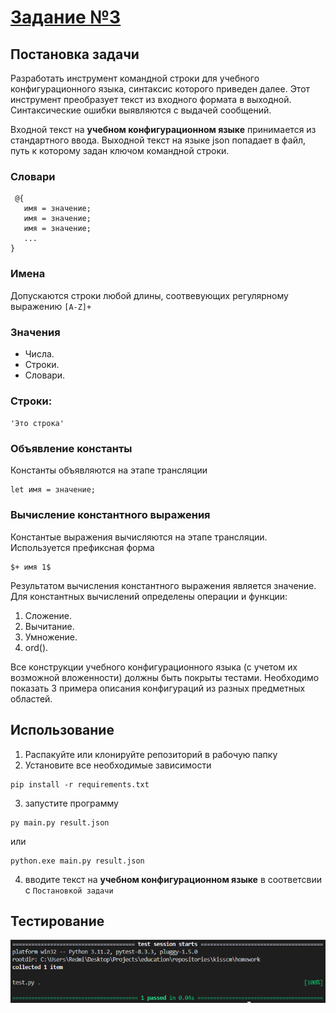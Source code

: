 # [Задание №3](https://github.com/Czertilla/kisscm/tree/hw3 "репозиторий с кодом")

## Постановка задачи

Разработать инструмент командной строки для учебного конфигурационного языка, синтаксис которого приведен далее. Этот инструмент преобразует текст из входного формата в выходной. Синтаксические ошибки выявляются с выдачей сообщений.

Входной текст на **учебном конфигурационном языке** принимается из стандартного ввода. Выходной текст на языке json попадает в файл, путь к которому задан ключом командной строки.

### Словари

```
 @{
   имя = значение;
   имя = значение;
   имя = значение;
   ...
}
```

### Имена

Допускаются строки любой длины, соотвевующих регулярному выражению `[A-Z]+`

### Значения

- Числа.
- Строки.
- Словари.

### Строки:

`'Это строка'`

### Объявление константы

Константы объявляются на этапе трансляции

```
let имя = значение;
```

### Вычисление константного выражения

Константые выражения вычисляются на этапе трансляции. Используется префиксная
форма

```
$+ имя 1$
```

Результатом вычисления константного выражения является значение.
Для константных вычислений определены операции и функции:

1. Сложение.
2. Вычитание.
3. Умножение.
4. ord().

Все конструкции учебного конфигурационного языка (с учетом их возможной вложенности) должны быть покрыты тестами. Необходимо показать 3 примера описания конфигураций из разных предметных областей.

## Использование

1. Распакуйте или клонируйте репозиторий в рабочую папку
2. Установите все необходимые зависимости

```
pip install -r requirements.txt
```

3. запустите программу

```
py main.py result.json
```

или

```
python.exe main.py result.json
```

4. вводите текст на **учебном конфигурационном языке** в соответсвии с `Постановкой задачи`

## Тестирование

![Результат тестирования](test.png)
